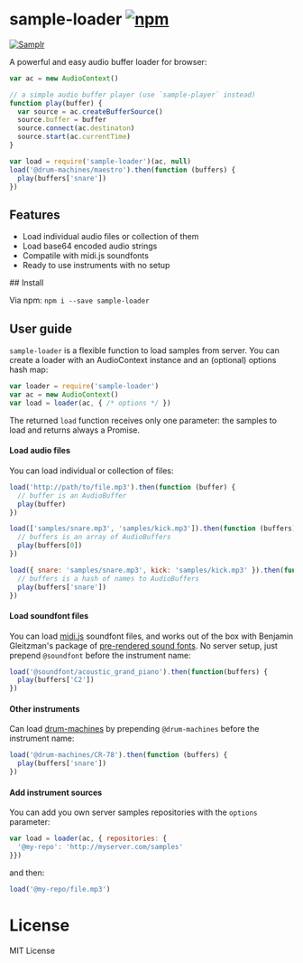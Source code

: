 # sample-loader [![npm](https://img.shields.io/npm/v/sample-loader.svg)](https://www.npmjs.com/package/sample-loader)

[![Samplr](https://img.shields.io/badge/samplr-instrument-32bbee.svg)](https://github.com/danigb/samplr)

A powerful and easy audio buffer loader for browser:

```js
var ac = new AudioContext()

// a simple audio buffer player (use `sample-player` instead)
function play(buffer) {
  var source = ac.createBufferSource()
  source.buffer = buffer
  source.connect(ac.destinaton)
  source.start(ac.currentTime)
}

var load = require('sample-loader')(ac, null)
load('@drum-machines/maestro').then(function (buffers) {
  play(buffers['snare'])
})
```

## Features

- Load individual audio files or collection of them
- Load base64 encoded audio strings
- Compatile with midi.js soundfonts
- Ready to use instruments with no setup

## Install

Via npm: `npm i --save sample-loader`

## User guide

`sample-loader` is a flexible function to load samples from server. You can create a loader with an AudioContext instance and an (optional) options hash map:

```js
var loader = require('sample-loader')
var ac = new AudioContext()
var load = loader(ac, { /* options */ })
```

The returned `load` function receives only one parameter: the samples to load and returns always a Promise.

#### Load audio files

You can load individual or collection of files:

```js
load('http://path/to/file.mp3').then(function (buffer) {
  // buffer is an AudioBuffer
  play(buffer)
})

load(['samples/snare.mp3', 'samples/kick.mp3']).then(function (buffers) {
  // buffers is an array of AudioBuffers
  play(buffers[0])
})

load({ snare: 'samples/snare.mp3', kick: 'samples/kick.mp3' }).then(function (buffers) {
  // buffers is a hash of names to AudioBuffers
  play(buffers['snare'])
})
```

#### Load soundfont files

You can load [midi.js](https://github.com/mudcube/MIDI.js) soundfont files, and works out of the box with Benjamin Gleitzman's package of
[pre-rendered sound fonts](https://github.com/gleitz/midi-js-soundfonts). No server setup, just prepend `@soundfont` before the instrument name:

```js
load('@soundfont/acoustic_grand_piano').then(function(buffers) {
  play(buffers['C2'])
})
```

#### Other instruments

Can load [drum-machines](https://github.com/danigb/samplr/tree/master/packages/drum-machines) by prepending `@drum-machines` before the instrument name:

```js
load('@drum-machines/CR-78').then(function (buffers) {
  play(buffers['snare'])
})
```

#### Add instrument sources

You can add you own server samples repositories with the `options` parameter:

```js
var load = loader(ac, { repositories: {
  '@my-repo': 'http://myserver.com/samples'
}})
```

and then:

```js
load('@my-repo/file.mp3')
```


# License

MIT License
